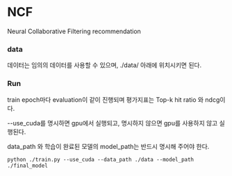 # NCF
Neural Collaborative Filtering recommendation



### data
데이터는 임의의 데이터를 사용할 수 있으며, ./data/ 아래에 위치시키면 된다.

### Run
train epoch마다 evaluation이 같이 진행되며 평가지표는 Top-k hit ratio 와 ndcg이다.

--use_cuda를 명시하면 gpu에서 실행되고, 명시하지 않으면 gpu를 사용하지 않고 실행된다. 

data_path 와 학습이 완료된 모델의 model_path는 반드시 명시해 주어야 한다.
```shell script
python ./train.py --use_cuda --data_path ./data --model_path ./final_model
``` 
